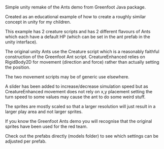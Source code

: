 Simple unity remake of the Ants demo from Greenfoot Java package.

Created as an educational example of how to create a roughly similar concept in unity for
my children.

This example has 2 creature scripts and has 2 different flavours of Ants which each have
a default HP (which can be set in the ant prefab in the unity interface).

The original unity Ants use the Creature script which is a reasonably faithful construction
of the Greenfoot Ant script.  CreatureEnhanced relies on RigidBody2D for movement (direction 
and force) rather than actually setting the position.

The two movement scripts may be of generic use elsewhere.

A slider has been added to increase/decrease simulation speed but as CreatureEnhanced movement
does not rely on x,y placement setting the turn speed to some values may cause the ant to do
some weird stuff.

The sprites are mostly scaled so that a larger resolution will just result in a larger play area
and not larger sprites. 

If you know the Greenfoot Ants demo you will recognise that the original sprites have been used
for the red team.

Check out the prefabs directly (models folder) to see which settings can be adjusted per prefab.
